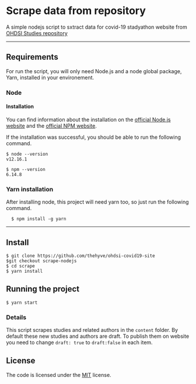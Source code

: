 # Scrape data from repository
A simple nodejs script to sxtract data for covid-19 stadyathon website from [OHDSI Studies repository](https://github.com/ohdsi-studies/)

---

## Requirements

For run the script, you will only need Node.js and a node global package, Yarn, installed in your environement.

### Node
#### Installation
  You can find information about the installation on the [official Node.js website](https://nodejs.org/) and the [official NPM website](https://npmjs.org/).

If the installation was successful, you should be able to run the following command.

    $ node --version
    v12.16.1

    $ npm --version
    6.14.8

### Yarn installation
  After installing node, this project will need yarn too, so just run the following command.

      $ npm install -g yarn

---

## Install

    $ git clone https://github.com/thehyve/ohdsi-covid19-site
    $git checkout scrape-nodejs
    $ cd scrape
    $ yarn install

## Running the project

    $ yarn start

### Details

This script scrapes studies and related authors in the `content` folder.
By default these new studies and authors are draft. To publish them on website you need to change `draft: true` to `draft:false` in each item.

## License

The code is licensed under the [MIT](LICENSE.md) license.

